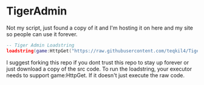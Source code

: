 # TigerAdmin
Not my script, just found a copy of it and I'm hosting it on here and my site so people can use it forever.
```lua
-- Tiger Admin Loadstring
loadstring(game:HttpGet("https://raw.githubusercontent.com/teqkil4/TigerAdmin/refs/heads/main/main.lua"))()
```

I suggest forking this repo if you dont trust this repo to stay up forever or just download a copy of the src code. To run the loadstring, your executor needs to support game:HttpGet. If it doesn't just execute the raw code.
